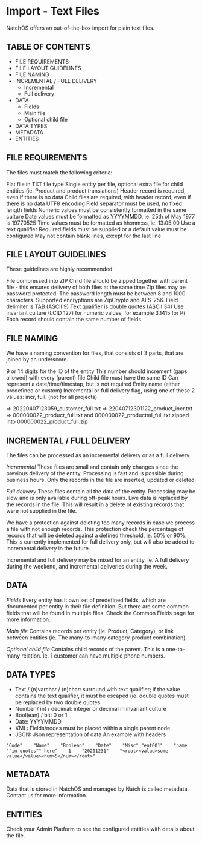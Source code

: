 # Import - Text Files
NatchOS offers an out-of-the-box import for plain text files.

## TABLE OF CONTENTS

- FILE REQUIREMENTS
- FILE LAYOUT GUIDELINES
- FILE NAMING
- INCREMENTAL / FULL DELIVERY
  - Incremental
  - Full delivery
- DATA
  - Fields
  - Main file
  - Optional child file
- DATA TYPES
- METADATA
- ENTITIES

## FILE REQUIREMENTS
The files must match the following criteria:

Flat file in TXT file type
Single entity per file, optional extra file for child entities (ie. Product and product translations)
Header record is required, even if there is no data
Child files are required, with header record, even if there is no data
UTF8 encoding
Field separator must be used, no fixed length fields
Numeric values must be consistently formatted in the same culture
Date values must be formatted as YYYYMMDD, ie. 25th of May 1977 is 19770525 
Time values must be formatted as hh:mm:ss, ie. 13:05:00
Use a text qualifier
Required fields must be supplied or a default value must be configured
May not contain blank lines, except for the last line 

## FILE LAYOUT GUIDELINES
These guidelines are highly recommended:

File compressed into ZIP
Child file should be zipped together with parent file - this ensures delivery of both files at the same time
Zip files may be password protected. The password length must be between 8 and 1000 characters. Supported encryptions are ZipCrypto and AES-256.
Field delimiter is TAB (ASCII 9)
Text qualifier is double quotes (ASCII 34)
Use invariant culture (LCID 127) for numeric values, for example 3.1415 for Pi
Each record should contain the same number of fields

## FILE NAMING
We have a naming convention for files, that consists of 3 parts, that are joined by an underscore.

9 or 14 digits for the ID of the entity
This number should increment (gaps allowed) with every (parent) file
Child file must have the same ID
Can represent a date/time/timestap, but is not required
Entity name (either predefined or custom)
Incremental or full delivery flag, using one of these 2 values: incr, full. (not for all projects)

=> 20220407123059_customer_full.txt
=> 22040712301122_product_incr.txt
=> 000000022_product_full.txt and 000000022_productml_full.txt zipped into 000000022_product_full.zip

## INCREMENTAL / FULL DELIVERY
The files can be processed as an incremental delivery or as a full delivery.

*Incremental*
These files are small and contain only changes since the previous delivery of the entity.
Processing is fast and is possible during business hours.
Only the records in the file are inserted, updated or deleted.

*Full delivery*
These files contain all the data of the entity.
Processing may be slow and is only available during off-peak hours.
Live data is replaced by the records in the file. This will result in a delete of existing records that were not supplied in the file.

We have a protection against deleting too many records in case we process a file with not enough records. This protection check the percentage of records that will be deleted against a defined threshold, ie. 50% or 90%. This is currently implemented for full delivery only, but will also be added to incremental delivery in the future.

Incremental and full delivery may be mixed for an entity. Ie. A full delivery during the weekend, and incremental deliveries during the week.

## DATA

*Fields*
Every entity has it own set of predefined fields, which are documented per entity in their file definition. But there are some common fields that will be found in multiple files. Check the Common Fields page for more information.

*Main file*
Contains records per entity (ie. Product, Category), or link between entities (ie. The many-to-many category-product combination).

*Optional child file*
Contains child records of the parent. This is a one-to-many relation. Ie. 1 customer can have multiple phone numbers.

## DATA TYPES

- Text / (n)varchar / (n)char: surround with text qualifier; if the value contains the text qualifier, it must be escaped (ie. double quotes must be replaced by two double quotes
- Number / int / decimal: integer or decimal in invariant culture
- Bool(ean) / bit: 0 or 1
- Date: YYYYMMDD
- XML: Fields/nodes must be placed within a single parent node.
- JSON: Json representation of data
An example with headers

`"Code"    "Name"    "Boolean"    "Date"    "Misc"
"ent001"    "name ""in quotes"" here"    1    "20201231"    "<root><value>some value</value><num>5</num></root>"`


## METADATA
Data that is stored in NatchOS and managed by Natch is called metadata. Contact us for more information.


## ENTITIES
Check your Admin Platform to see the configured entities with details about the file.
